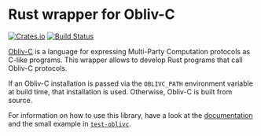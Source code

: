 Rust wrapper for Obliv-C
========================
[![Crates.io](https://img.shields.io/crates/v/oblivc.svg)](https://crates.io/crates/oblivc)
[![Build Status](https://travis-ci.org/schoppmp/oblivc-rust.svg?branch=master)](https://travis-ci.org/schoppmp/oblivc-rust)

[Obliv-C](https://github.com/samee/obliv-c) is a language for expressing
Multi-Party Computation protocols as C-like programs.
This wrapper allows to develop Rust programs that call Obliv-C protocols.

If an Obliv-C installation is passed via the `OBLIVC_PATH` environment
variable at build time, that installation is used.
Otherwise, Obliv-C is built from source.

For information on how to use this library, have a look at the
[documentation](https://schoppmp.github.io/doc/oblivc-rust/oblivc/) and the
small example in
[`test-oblivc`](https://github.com/schoppmp/oblivc-rust/tree/master/test-oblivc).
